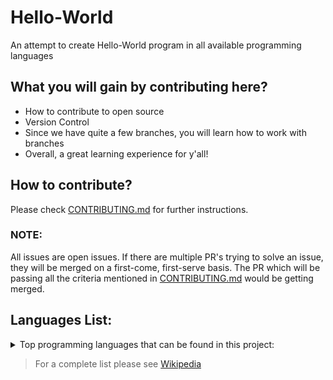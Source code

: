 # Hello-World
An attempt to create Hello-World program in all available programming languages

## What you will gain by contributing here?

- How to contribute to open source
- Version Control
- Since we have quite a few branches, you will learn how to work with branches
- Overall, a great learning experience for y'all!

## How to contribute?

Please check [CONTRIBUTING.md](./CONTRIBUTING.md) for further instructions.

### NOTE:

All issues are open issues. If there are multiple PR's trying to solve an issue, they will be merged on a first-come, first-serve basis. The PR which will be passing all the criteria mentioned in [CONTRIBUTING.md](./CONTRIBUTING.md) would be getting merged.

## Languages List:
<details>
<summary>
Top programming languages that can be found in this project:

> For a complete list please see [Wikipedia](https://en.wikipedia.org/wiki/List_of_programming_languages)

</summary>

-	C
-	Java
-	Python
-	C++
-	C#
-	Visual Basic
-	JavaScript
-	PHP
-	R
-	SQL
-	Go
-	Swift
-	Perl
-	Assembly language
-	Ruby
-	MATLAB
-	Groovy
-	Rust
-	Objective-C
-	Dart

</details>
